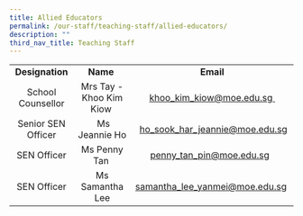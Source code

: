```yaml
---
title: Allied Educators
permalink: /our-staff/teaching-staff/allied-educators/
description: ""
third_nav_title: Teaching Staff
---
```

<table>
<tbody>
<tr>
<td style="text-align: center;"><b>Designation</b>
</td>
<td style="text-align: center;"><b>Name&nbsp;</b>
</td>
<td style="text-align: center;"><b>Email</b>
</td>
</tr>
<tr>
<td style="text-align: center;">School Counsellor
</td>
<td style="text-align: center;">Mrs Tay - Khoo Kim Kiow&nbsp;
</td>
<td style="text-align: center;"><a href="mailto:khoo_kim_kiow@moe.edu.sg" target="">khoo_kim_kiow@moe.edu.sg&nbsp;</a>
</td>
</tr>
<tr>
<td style="text-align: center;">Senior SEN Officer 
</td>
<td style="text-align: center;">&nbsp;Ms Jeannie Ho
</td>
<td style="text-align: center;">&nbsp;<a href="mailto:ho_sook_har_jeannie@moe.edu.sg" target="">ho_sook_har_jeannie@moe.edu.sg</a>
</td>
</tr>
<tr><td style="text-align: center;">SEN Officer</td><td style="text-align: center;">Ms Penny Tan&nbsp;</td><td style="text-align: center;"><a href="mailto:penny_tan_pin@moe.edu.sg" target="">penny_tan_pin@moe.edu.sg</a>&nbsp;&nbsp;</td></tr><tr>
<td style="text-align: center;">SEN Officer
</td>
<td style="text-align: center;">Ms Samantha Lee</td>
<td style="text-align: center;"><a href="mailto:samantha_lee_yanmei@moe.edu.sg" target="">samantha_lee_yanmei@moe.edu.sg</a>&nbsp;
</td>
</tr>
</tbody>
</table>